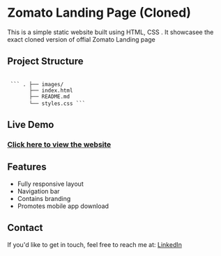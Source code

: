 # Zomato Landing Page (Cloned)

This is a simple static website built using HTML, CSS . It showcasee the exact cloned version of offial Zomato Landing page

## Project Structure 
<pre> <code> 
 ``` . ├── images/
       ├── index.html
       ├── README.md
       └── styles.css ``` </code> </pre>
## Live Demo
### [Click here to view the website](https://6819799a074c220008d20333--spontaneous-toffee-dd846d.netlify.app/)
## Features
 - Fully responsive layout
 - Navigation bar
 - Contains branding
 - Promotes mobile app download
## Contact
If you'd like to get in touch, feel free to reach me at: [LinkedIn](https://www.linkedin.com/in/amutheswaran-jd)


